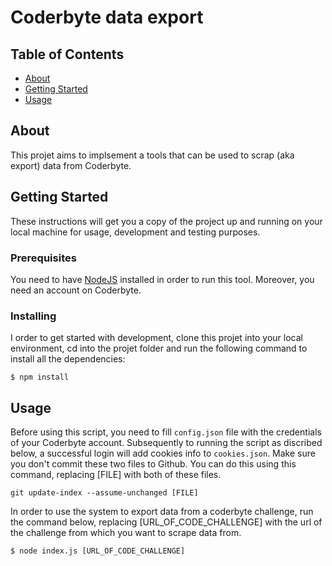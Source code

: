 # Coderbyte data export

## Table of Contents

- [About](#about)
- [Getting Started](#getting_started)
- [Usage](#usage)

## About <a name = "about"></a>

This projet aims to implsement a tools that can be used to scrap (aka export) data from Coderbyte.

## Getting Started <a name = "getting_started"></a>

These instructions will get you a copy of the project up and running on your local machine for usage, development and testing purposes.
### Prerequisites

You need to have [NodeJS](https://nodejs.org/) installed in order to run this tool. Moreover, you need an account on Coderbyte.

### Installing

I order to get started with development, clone this projet into your local environment, cd into the projet folder and run the following command to install all the dependencies:

```
$ npm install
```

## Usage <a name = "usage"></a>  
Before using this script, you need to fill `config.json` file with the credentials of your Coderbyte account. Subsequently to running the script as discribed below, a successful login will add cookies info to `cookies.json`. Make sure you don't commit these two files to Github. You can do this using this command, replacing [FILE] with both of these files.
```
git update-index --assume-unchanged [FILE]
```

In order to use the system to export data from a coderbyte challenge, run the command below, replacing [URL_OF_CODE_CHALLENGE] with the url of the challenge from which you want to scrape data from.
```
$ node index.js [URL_OF_CODE_CHALLENGE]
```
